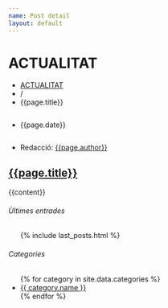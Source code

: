 ```yaml
---
name: Post detail
layout: default
---
```

<div class="theme-page padding-bottom-66">
	<div class="row gray full-width page-header vertical-align-table">
		<div class="row full-width padding-top-bottom-50 vertical-align-cell">
			<div class="row">
				<div class="page-header-left">
					<h1>ACTUALITAT</h1>
				</div>
				<div class="page-header-right">
					<div class="bread-crumb-container">
						<ul class="bread-crumb">
							<li>
								<a title="BLOG" href="index.html%3Fpage=blog.html">
									ACTUALITAT
								</a>
							</li>
							<li class="separator">
								/
							</li>
							<li>
								{{page.title}}
							</li>
						</ul>
					</div>
				</div>
			</div>
		</div>
	</div>
	<div class="clearfix">
		<div class="row margin-top-70">
			<div class="column column-3-4">
				<div class="blog clearfix">
					<div class="post single">
						<ul class="post-details">
							<li class="date template-calendar">{{page.date}}</li>
						</ul>
						<div class="post-content">
							<a href="#" title="{{page.title}}" class="post-image">
								<img src="{{page.image}}" alt="" style="display: block;">
							</a>
							<ul class="post-content-details clearfix">
								<li>Redacció: <a href="index.html%3Fpage=post.html#" title="Kevin Smith">{{page.author}}</a></li>
							</ul>
							<h2 class="box-header align-left"><a href="#">{{page.title}}</a></h2>
							{{content}}
						</div>
					</div>
				</div>
			</div>
			<div class="column column-1-4 re-smart-column" style="height: 2275px;">
				<div class="re-smart-column-wrapper" style="position: static; bottom: auto; top: auto; width: auto;">
					<h6 class="box-header page-margin-top">Ùltimes entrades</h6>
					<ul class="blog small margin-top-30 clearfix">
						{% include last_posts.html %}
					</ul>
					<h6 class="box-header page-margin-top">Categories</h6>
					<ul class="taxonomies margin-top-30 clearfix">
						{% for category in site.data.categories %}
              <li>
                <a title="{{ category.name }}" href="/projectes#filter-{{category.permalink}}">
                  {{ category.name }}
                </a>
              </li>
            {% endfor %}
					</ul>
				</div>
			</div>
		</div>
	</div>
</div>
